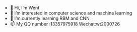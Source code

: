 - 👋 Hi, I’m Went
- 👀 I’m interested in computer science and machine learning
- 🌱 I’m currently learning RBM and CNN
- 📫 My QQ number :13357975918 Wechat:wt2000726

<!---
code-wt/code-wt is a ✨ special ✨ repository because its `README.md` (this file) appears on your GitHub profile.
You can click the Preview link to take a look at your changes.
--->
